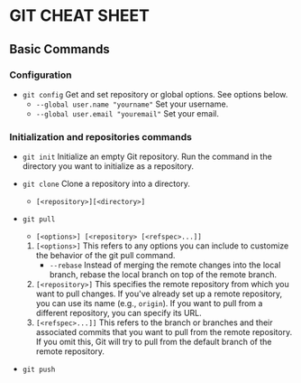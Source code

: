 # **GIT CHEAT SHEET**
## Basic Commands

### Configuration
- `git config` Get and set repository or global options. See options below.
  - `--global user.name "yourname"` Set your username.
  - `--global user.email "youremail"` Set your email.

### Initialization and repositories commands
- `git init` Initialize an empty Git repository. Run the command in the directory you want to initialize as a repository.

- `git clone` Clone a repository into a directory.
  - `[<repository>][<directory>]`

- `git pull`
  - `[<options>] [<repository> [<refspec>...]]`
   1. `[<options>]` This refers to any options you can include to customize the behavior of the git pull command.
      - `--rebase` Instead of merging the remote changes into the local branch, rebase the local branch on top of the remote branch.
   2. `[<repository>]` This specifies the remote repository from which you want to pull changes. If you've already set up a remote repository, you can use its name (e.g., `origin`). If you want to pull from a different repository, you can specify its URL.
   3. `[<refspec>...]]` This refers to the branch or branches and their associated commits that you want to pull from the remote repository. If you omit this, Git will try to pull from the default branch of the remote repository.

- `git push`




